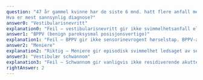 ```yaml
---
question: "47 år gammel kvinne har de siste 6 mnd. hatt flere anfall med svimmelhet med varighet 10 timer. Ledsagende kvalme og oppkast. Under anfallene merker hun dottfornemmelse og tinnitus på venstre øret. Ved klinisk u.s. Weber lateraliseres mot høyre og Rinne – venstre + høyre.
Hva er mest sannsynlig diagnose?"
answer0: "Vestibularisnevritt"
explanation0: "Feil – vestibularisnevritt gir ikke svimmelhetsanfall eller hørselssymptomer"
answer1: "BPPV (benign paroksysmal posisjonsvertigo)"
explanation1: "Feil – BPPV gir ikke sensorinevrogent hørselstap. BPPV-anfall varer opp til 30 sek."
answer2: "Meniere"
explanation2: "Riktig – Meniere gir episodisk svimmelhet ledsaget av sensorinevrogent hørselstap og tinnitus."
answer3: "Vestibulær schwannom"
explanation3: "Feil – Schwannom gir vanligvis ikke residiverende akutte anfall."
rightAnswer: 2
---
```




